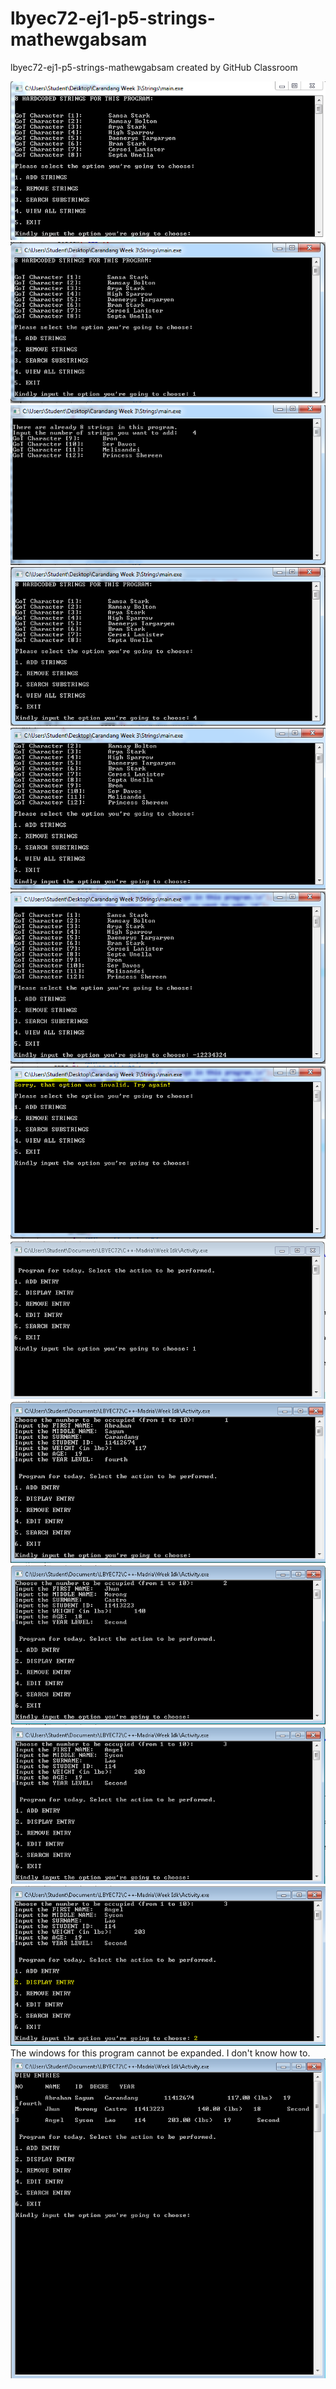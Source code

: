 # lbyec72-ej1-p5-strings-mathewgabsam
lbyec72-ej1-p5-strings-mathewgabsam created by GitHub Classroom


![](Capture1.PNG)
<br>
![](Capture2.PNG)
<br>
![](Capture3.PNG)
<br>
![](Capture4.PNG)
<br>
![](Capture5.PNG)
<br>
![](Capture6.PNG)
<br>
![](Capture7.PNG)
<br>
![](Capture8.PNG)
<br>
![](Capture9.PNG)
<br>
![](Capture10.PNG)
<br>
![](Capture11.PNG)
<br>
![](Capture12.PNG)
<br>
The windows for this program cannot be expanded. I don't know how to. 
![](Capture13.PNG)
